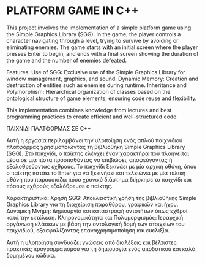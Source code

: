 # PLATFORM GAME IN C++

This project involves the implementation of a simple platform game using the Simple Graphics Library (SGG). In the game, the player controls a character navigating through a level, trying to survive by avoiding or eliminating enemies. The game starts with an initial screen where the player presses Enter to begin, and ends with a final screen showing the duration of the game and the number of enemies defeated.

Features:
Use of SGG: Exclusive use of the Simple Graphics Library for window management, graphics, and sound.
Dynamic Memory: Creation and destruction of entities such as enemies during runtime.
Inheritance and Polymorphism: Hierarchical organization of classes based on the ontological structure of game elements, ensuring code reuse and flexibility.

This implementation combines knowledge from lectures and best programming practices to create efficient and well-structured code.


ΠΑΙΧΝΙΔΙ ΠΛΑΤΦΟΡΜΑΣ ΣΕ C++

Αυτή η εργασία περιλαμβάνει την υλοποίηση ενός απλού παιχνιδιού πλατφόρμας χρησιμοποιώντας τη βιβλιοθήκη Simple Graphics Library (SGG). Στο παιχνίδι, ο παίκτης ελέγχει έναν χαρακτήρα που πλοηγείται μέσα σε μια πίστα προσπαθόντας να επιβιώσει, αποφεύγοντας ή εξολοθρεύοντας εχθρούς. Το παιχνίδι ξεκινάει με μία αρχική οθόνη, όπου ο παίκτης πατάει το Enter για να ξεκινήσει και τελειώνει με μία τελική οθόνη που παρουσιάζει πόσο χρονικό διάστημα διήρκησε το παιχνίδι και πόσους εχθρούς εξολόθρευσε ο παίκτης.

Χαρακτηριστικά:
Χρήση SGG: Αποκλειστική χρήση της βιβλιοθήκης Simple Graphics Library για τη διαχείριση παραθύρου, γραφικών και ήχου.
Δυναμική Μνήμη: Δημιουργία και καταστροφή οντοτήτων όπως εχθροί κατά την εκτέλεση.
Κληρονομικότητα και Πολυμορφισμός: Ιεραρχική οργάνωση κλάσεων με βάση την οντολογική δομή των στοιχείων του παιχνιδιού, εξασφαλίζοντας επαναχρησιμοποίηση και ευελιξία.

Αυτή η υλοποίηση συνδυάζει γνώσεις από διαλέξεις και βέλτιστες πρακτικές προγραμματισμού για τη δημιουργία ενός αποδοτικού και καλά δομημένου κώδικα.
